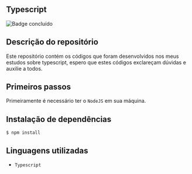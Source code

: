 ## Typescript
![Badge concluído](http://img.shields.io/static/v1?label=STATUS&message=CONCLUÍDO&color=GREEN&style=for-the-badge)

## Descrição do repositório
Este repositório contém os códigos que foram desenvolvidos nos meus estudos sobre typescript, espero que estes códigos exclareçam dúvidas e auxilie a todos.

## Primeiros passos

Primeiramente é necessário ter o `NodeJS` em sua máquina.

## Instalação de dependências
```
$ npm install
```

## Linguagens utilizadas
- `Typescript`
